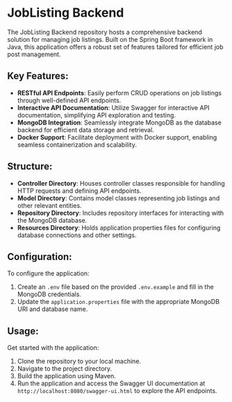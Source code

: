 # JobListing Backend

The JobListing Backend repository hosts a comprehensive backend solution for managing job listings. Built on the Spring Boot framework in Java, this application offers a robust set of features tailored for efficient job post management.

## Key Features:

- **RESTful API Endpoints**: Easily perform CRUD operations on job listings through well-defined API endpoints.
- **Interactive API Documentation**: Utilize Swagger for interactive API documentation, simplifying API exploration and testing.
- **MongoDB Integration**: Seamlessly integrate MongoDB as the database backend for efficient data storage and retrieval.
- **Docker Support**: Facilitate deployment with Docker support, enabling seamless containerization and scalability.

## Structure:

- **Controller Directory**: Houses controller classes responsible for handling HTTP requests and defining API endpoints.
- **Model Directory**: Contains model classes representing job listings and other relevant entities.
- **Repository Directory**: Includes repository interfaces for interacting with the MongoDB database.
- **Resources Directory**: Holds application properties files for configuring database connections and other settings.

## Configuration:

To configure the application:

1. Create an `.env` file based on the provided `.env.example` and fill in the MongoDB credentials.
2. Update the `application.properties` file with the appropriate MongoDB URI and database name.


## Usage:

Get started with the application:

1. Clone the repository to your local machine.
2. Navigate to the project directory.
3. Build the application using Maven.
4. Run the application and access the Swagger UI documentation at `http://localhost:8080/swagger-ui.html` to explore the API endpoints.

